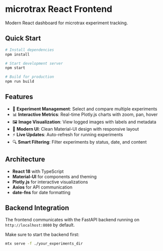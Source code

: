# microtrax React Frontend

Modern React dashboard for microtrax experiment tracking.

## Quick Start

```bash
# Install dependencies
npm install

# Start development server
npm start

# Build for production
npm run build
```

## Features

- 🧪 **Experiment Management**: Select and compare multiple experiments
- 📊 **Interactive Metrics**: Real-time Plotly.js charts with zoom, pan, hover
- 🖼️ **Image Visualization**: View logged images with labels and metadata
- 🎨 **Modern UI**: Clean Material-UI design with responsive layout
- ⚡ **Live Updates**: Auto-refresh for running experiments
- 🔍 **Smart Filtering**: Filter experiments by status, date, and content

## Architecture

- **React 18** with TypeScript
- **Material-UI** for components and theming
- **Plotly.js** for interactive visualizations
- **Axios** for API communication
- **date-fns** for date formatting

## Backend Integration

The frontend communicates with the FastAPI backend running on `http://localhost:8080` by default.

Make sure to start the backend first:
```bash
mtx serve -f ./your_experiments_dir
```